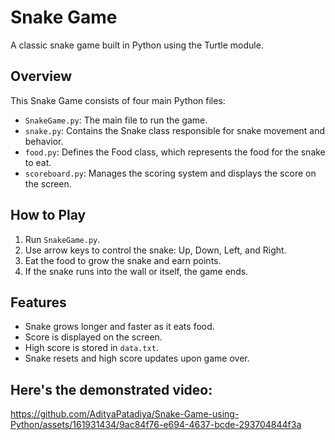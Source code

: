 # Snake Game

A classic snake game built in Python using the Turtle module.

## Overview

This Snake Game consists of four main Python files:

- `SnakeGame.py`: The main file to run the game.
- `snake.py`: Contains the Snake class responsible for snake movement and behavior.
- `food.py`: Defines the Food class, which represents the food for the snake to eat.
- `scoreboard.py`: Manages the scoring system and displays the score on the screen.

## How to Play

1. Run `SnakeGame.py`.
2. Use arrow keys to control the snake: Up, Down, Left, and Right.
3. Eat the food to grow the snake and earn points.
4. If the snake runs into the wall or itself, the game ends.

## Features

- Snake grows longer and faster as it eats food.
- Score is displayed on the screen.
- High score is stored in `data.txt`.
- Snake resets and high score updates upon game over.

## Here's the demonstrated video:

https://github.com/AdityaPatadiya/Snake-Game-using-Python/assets/161931434/9ac84f76-e694-4637-bcde-293704844f3a

